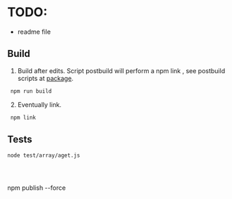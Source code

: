 
# TODO:   
- readme file 
 
 

##   Build 
1. Build after edits.
Script postbuild will perform a npm link , see postbuild scripts at [package](./package.json).
  ```bash
   npm run build
   ```
2. Eventually link.
  ```bash
   npm link
   ```

 
## Tests 

```bash
node test/array/aget.js 


 

```




npm publish --force